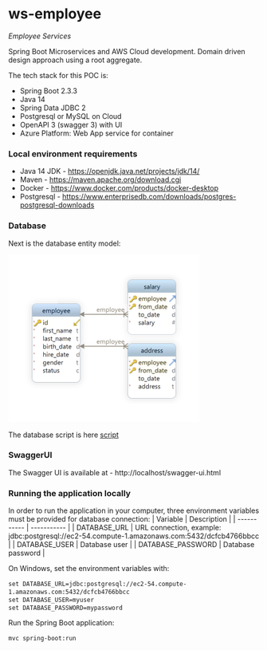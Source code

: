 # ws-employee
*Employee Services*

Spring Boot Microservices and AWS Cloud development. Domain driven design approach using a root aggregate. 

The tech stack for this POC is:
* Spring Boot 2.3.3
* Java 14
* Spring Data JDBC 2
* Postgresql or MySQL on Cloud 
* OpenAPI 3 (swagger 3) with UI
* Azure Platform: Web App service for container
 
### Local environment requirements
* Java 14 JDK - https://openjdk.java.net/projects/jdk/14/
* Maven - https://maven.apache.org/download.cgi
* Docker - https://www.docker.com/products/docker-desktop
* Postgresql - https://www.enterprisedb.com/downloads/postgres-postgresql-downloads

### Database
Next is the database entity model:

![Database Diagram](/doc/EntityModel.png)

The database script is here [script](/doc/database.sql)

### SwaggerUI
The Swagger UI is available at - http://localhost/swagger-ui.html

### Running the application locally
In order to run the application in your computer, three environment variables must be provided
for database connection:
| Variable      | Description |
| ----------- | ----------- |
| DATABASE_URL      | URL connection, example: jdbc:postgresql://ec2-54.compute-1.amazonaws.com:5432/dcfcb4766bbcc       |
| DATABASE_USER      | Database user       |
| DATABASE_PASSWORD      | Database password       |
 
On Windows, set the environment variables with:
```
set DATABASE_URL=jdbc:postgresql://ec2-54.compute-1.amazonaws.com:5432/dcfcb4766bbcc
set DATABASE_USER=myuser
set DATABASE_PASSWORD=mypassword
```

Run the Spring Boot application:
```
mvc spring-boot:run
```

